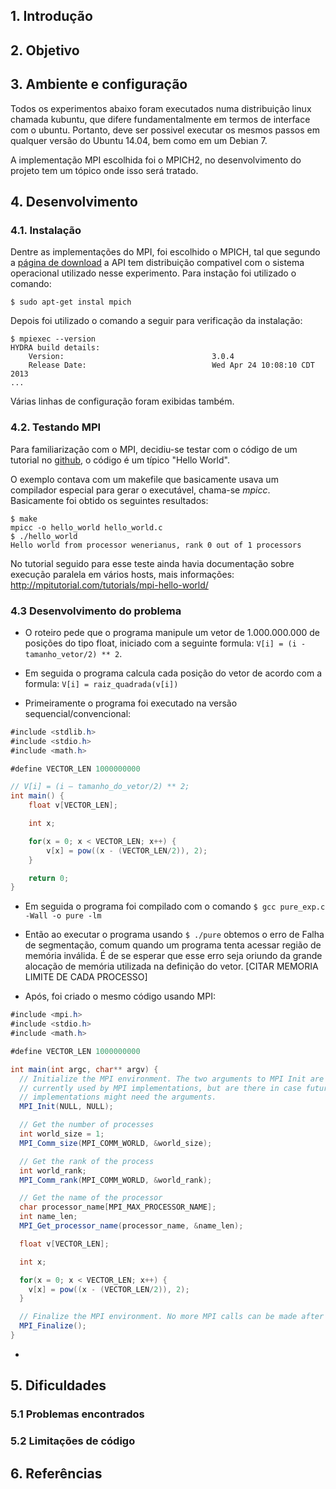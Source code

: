 ## 1. Introdução


## 2. Objetivo

## 3. Ambiente e configuração
Todos os experimentos abaixo foram executados numa distribuição linux chamada kubuntu, que difere fundamentalmente em termos de interface com o ubuntu. Portanto, deve ser possivel executar os mesmos passos em qualquer versão do Ubuntu 14.04, bem como em um Debian 7.

A implementação MPI escolhida foi o MPICH2, no desenvolvimento do projeto tem um tópico onde isso será tratado.

## 4. Desenvolvimento

### 4.1. Instalação

Dentre as implementações do MPI, foi escolhido o MPICH, tal que segundo a [página de download](http://www.mpich.org/downloads/) a API tem distribuição compativel com o sistema operacional utilizado nesse experimento. Para instação foi utilizado o comando:

```
$ sudo apt-get instal mpich
```

Depois foi utilizado o comando a seguir para verificação da instalação:

```
$ mpiexec --version
HYDRA build details:
    Version:                                 3.0.4
    Release Date:                            Wed Apr 24 10:08:10 CDT 2013
...
```

Várias linhas de configuração foram exibidas também.

### 4.2. Testando MPI

Para familiarização com o MPI, decidiu-se testar com o código de um tutorial no [github](https://github.com/wesleykendall/mpitutorial/tree/gh-pages/tutorials/mpi-hello-world/code/mpi_hello_world.c), o código é um típico "Hello World".

O exemplo contava com um makefile que basicamente usava um compilador especial para gerar o executável, chama-se _mpicc_. Basicamente foi obtido os seguintes resultados:

```shell
$ make
mpicc -o hello_world hello_world.c
$ ./hello_world
Hello world from processor wenerianus, rank 0 out of 1 processors
```

No tutorial seguido para esse teste ainda havia documentação sobre execução paralela em vários hosts, mais informações: http://mpitutorial.com/tutorials/mpi-hello-world/

### 4.3 Desenvolvimento do problema

- O roteiro pede que o programa manipule um vetor de 1.000.000.000 de posições do tipo float, iniciado com a seguinte formula: `V[i] = (i - tamanho_vetor/2) ** 2`.

- Em seguida o programa calcula cada posição do vetor de acordo com a formula: `V[i] = raiz_quadrada(v[i])`

- Primeiramente o programa foi executado na versão sequencial/convencional:

```java
#include <stdlib.h>
#include <stdio.h>
#include <math.h>

#define VECTOR_LEN 1000000000

// V[i] = (i – tamanho_do_vetor/2) ** 2;
int main() {
	float v[VECTOR_LEN];

	int x;

	for(x = 0; x < VECTOR_LEN; x++) {
		v[x] = pow((x - (VECTOR_LEN/2)), 2);
	}

	return 0;
}
```

- Em seguida o programa foi compilado com o comando `$ gcc pure_exp.c -Wall -o pure -lm`

- Então ao executar o programa usando `$ ./pure` obtemos o erro de Falha de segmentação, comum quando um programa tenta acessar região de memória inválida. É de se esperar que esse erro seja oriundo da grande alocação de memória utilizada na definição do vetor. [CITAR MEMORIA LIMITE DE CADA PROCESSO]

- Após, foi criado o mesmo código usando MPI:

```java
#include <mpi.h>
#include <stdio.h>
#include <math.h>

#define VECTOR_LEN 1000000000

int main(int argc, char** argv) {
  // Initialize the MPI environment. The two arguments to MPI Init are not
  // currently used by MPI implementations, but are there in case future
  // implementations might need the arguments.
  MPI_Init(NULL, NULL);

  // Get the number of processes
  int world_size = 1;
  MPI_Comm_size(MPI_COMM_WORLD, &world_size);

  // Get the rank of the process
  int world_rank;
  MPI_Comm_rank(MPI_COMM_WORLD, &world_rank);

  // Get the name of the processor
  char processor_name[MPI_MAX_PROCESSOR_NAME];
  int name_len;
  MPI_Get_processor_name(processor_name, &name_len);

  float v[VECTOR_LEN];

  int x;

  for(x = 0; x < VECTOR_LEN; x++) {
    v[x] = pow((x - (VECTOR_LEN/2)), 2);
  }

  // Finalize the MPI environment. No more MPI calls can be made after this
  MPI_Finalize();
}
```

- 

## 5. Dificuldades

### 5.1 Problemas encontrados

### 5.2 Limitações de código

## 6. Referências
